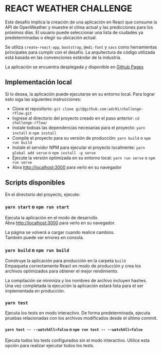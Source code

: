 # REACT WEATHER CHALLENGE

Este desafío implica la creación de una aplicación en React que consume la API de OpenWeather y muestre el clima actual y las predicciones para los próximos días. El usuario puede seleccionar una lista de ciudades ya predeterminadas o elegir su ubicación actual.

Se utiliza `create-react-app`, `bootstrap`, `@mdi-font` y `sass` como herramientas principales para cumplir con el desafío. La arquitectura de código utilizada está basada en las convenciones estándar de la industria.

La aplicación se encuentra desplegada y disponible en [Github Pages](https://adc91.github.io/challenge-rflow)

## Implementación local

Si lo desea, la aplicación puede ejecutarse en su entorno local. Para lograr esto siga las siguientes instrucciones:

* Clone el repositorio: `git clone git@github.com:adc91/challenge-rflow.git`
* Ingrese al directorio del proyecto creado en el paso anterior: `cd challenge-rflow/`
* Instale todoas las dependencias necesarias para el proyecto: `yarn install` o `npm install`
* Compile el proyecto para su versión de producción: `yarn build` o `npm run build`
* Instale el servidor NPM para ejecutar el proyecto localmente: `yarn global add serve` o `npm install -g serve`
* Ejecute la versión optimizada en su entorno local: `yarn run serve` o `npm run serve`
* Abra [http://localhost:3000](http://localhost:3000) para verlo en su navegador

## Scripts disponibles

En el directorio del proyecto, ejecute:

### `yarn start` o `npm run start`

Ejecuta la aplicación en el modo de desarrollo.\
Abra [http://localhost:3000](http://localhost:3000) para verlo en su navegador.

La página se volverá a cargar cuando realice cambios.\
También puede ver errores en consola.

### `yarn build` o `npm run build`

Construye la aplicación para producción en la carpeta `build`\
Empaqueta correctamente React en modo de producción y crea los archivos optimizados para obtener el mejor rendimiento.

La compilación se minimiza y los nombres de archivo incluyen hashes.\
Una vez completada la ejecución la aplicación estará lista para el ser implementada en producción.

### `yarn test`

Ejecuta los tests en modo interactivo.
De forma predeterminada, ejecuta pruebas relacionadas con los archivos modificados desde el último commit.

#### `yarn test -- --watchAll=false` o `npm run test -- --watchAll=false`

Ejecuta todos los tests configurados sin el modo interactivo. Utilice esta opción para realizar ejecutar todos los tests.
